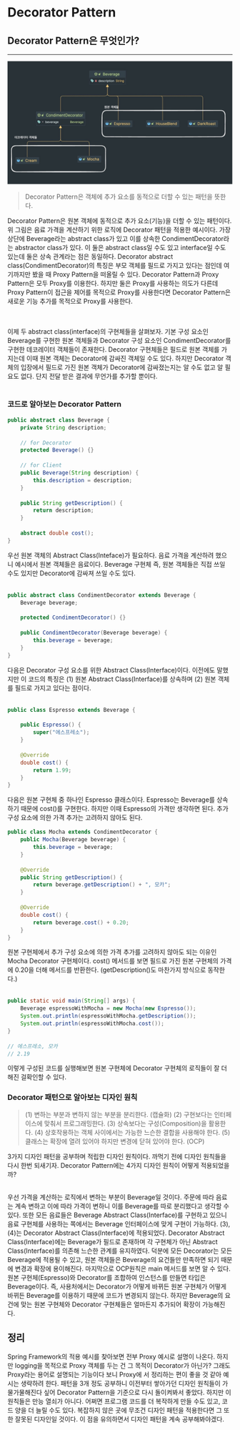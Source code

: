 # Decorator Pattern

## Decorator Pattern은 무엇인가?
---
![decorator-pattern.jpg](img/decorator-pattern.jpg)
> Decorator Pattern은 객체에 추가 요소를 동적으로 더할 수 있는 패턴을 뜻한다.  

Decorator Pattern은 원본 객체에 동적으로 추가 요소(기능)을 더할 수 있는 패턴이다. 
위 그림은 음료 가격을 계산하기 위한 로직에 Decorator 패턴을 적용한 예시이다. 
가장 상단에 Beverage라는 abstract class가 있고 이를 상속한 CondimentDecorator라는 abstractor class가 있다.
이 둘은 abstract class일 수도 있고 interface일 수도 있는데 둘은 상속 관계라는 점은 동일하다. 
Decorator abstract class(CondimentDecorator)의 특징은 부모 객체를 필드로 가지고 있다는 점인데 여기까지만 봤을 때 Proxy Pattern을 떠올릴 수 있다. 
Decorator Pattern과 Proxy Pattern은 모두 Proxy를 이용한다. 하지만 둘은 Proxy를 사용하는 의도가 다른데 Proxy Pattern이 접근을 제어를 목적으로 Proxy를 사용한다면 Decorator Pattern은 새로운 기능 추가를 목적으로 Proxy를 사용한다.   
<br></br>

이제 두 abstract class(interface)의 구현체들을 살펴보자. 
기본 구성 요소인 Beverage를 구현한 원본 객체들과 Decorator 구성 요소인 CondimentDecorator를 구현한 데코레이터 객체들이 존재한다. 
Decorator 구현체들은 필드로 원본 객체를 가지는데 이때 원본 객체는 Decorator에 감싸진 객체일 수도 있다. 하지만 Decorator 객체의 입장에서 필드로 가진 원본 객체가 Decorator에 감싸졌는지는 알 수도 없고 알 필요도 없다. 
단지 전달 받은 결과에 무언가를 추가할 뿐이다.
<br></br>

### 코드로 알아보는 Decorator Pattern
```java
public abstract class Beverage {
    private String description;

    // for Decorator
    protected Beverage() {}

    // for Client
    public Beverage(String description) {
        this.description = description;
    }

    public String getDescription() {
        return description;
    }

    abstract double cost();
}
```
우선 원본 객체의 Abstract Class(Inteface)가 필요하다. 음료 가격을 계산하려 했으니 예시에서 원본 객체들은 음료이다. Beverage 구현체 즉, 원본 객체들은 직접 쓰일 수도 있지만 Decorator에 감싸져 쓰일 수도 있다.
<br></br>

```java
public abstract class CondimentDecorator extends Beverage {
    Beverage beverage;

    protected CondimentDecorator() {}

    public CondimentDecorator(Beverage beverage) {
        this.beverage = beverage;
    }
}
```
다음은 Decorator 구성 요소를 위한 Abstract Class(Interface)이다. 이전에도 말했지만 이 코드의 특징은 (1) 원본 Abstract Class(Interface)를 상속하며 (2) 원본 객체를 필드로 가지고 있다는 점이다.
<br></br>

```java
public class Espresso extends Beverage {

    public Espresso() {
        super("에스프레소");
    }

    @Override
    double cost() {
        return 1.99;
    }
}
```
다음은 원본 구현체 중 하나인 Espresso 클래스이다. Espresso는 Beverage를 상속하기 때문에 cost()를 구현한다. 하지만 이때 Espresso의 가격만 생각하면 된다. 추가 구성 요소에 의한 가격 추가는 고려하지 않아도 된다.

```java
public class Mocha extends CondimentDecorator {
    public Mocha(Beverage beverage) {
        this.beverage = beverage;
    }

    @Override
    public String getDescription() {
        return beverage.getDescription() + ", 모카";
    }

    @Override
    double cost() {
        return beverage.cost() + 0.20;
    }
}

```
원본 구현체에서 추가 구성 요소에 의한 가격 추가를 고려하지 않아도 되는 이유인 Mocha Decorator 구현체이다. 
cost() 메서드를 보면 필드로 가진 원본 구현체의 가격에 0.20을 더해 메서드를 반환한다. (getDescription()도 마찬가지 방식으로 동작한다.)
<br></br>

```java
public static void main(String[] args) {
    Beverage espressoWithMocha = new Mocha(new Espresso());
    System.out.println(espressoWithMocha.getDescription());
    System.out.println(espressoWithMocha.cost());
}

// 에스프레소, 모카
// 2.19
```
이렇게 구성된 코드를 실행해보면 원본 구현체에 Decorator 구현체의 로직들이 잘 더해진 걸확인할 수 있다.

### Decorator 패턴으로 알아보는 디자인 원칙
> (1) 변하는 부분과 변하지 않는 부분을 분리한다. (캡슐화)
> (2) 구현보다는 인터페이스에 맞춰서 프로그래밍한다.
> (3) 상속보다는 구성(Composition)을 활용한다.
> (4) 상호작용하는 객체 사이에서는 가능한 느슨한 결합을 사용해야 한다.
> (5) 클래스는 확장에 열려 있어야 하지만 변경에 닫혀 있어야 한다. (OCP)

3가지 디자인 패턴을 공부하며 적립한 디자인 원칙이다. 까먹기 전에 디자인 원칙들을 다시 한번 되새기자. Decorator Pattern에는 4가지 디자인 원칙이 어떻게 적용되었을까?
<br></br>

우선 가격을 계산하는 로직에서 변하는 부분이 Beverage일 것이다. 주문에 따라 음료는 계속 변하고 이에 따라 가격이 변하니 이를 Beverage를 따로 분리했다고 생각할 수 있다. 
또한 모든 음료들은 Beverage Abstract Class(Interface)를 구현하고 있으니 음료 구현체를 사용하는 쪽에서는 Beverage 인터페이스에 맞게 구현이 가능하다. 
(3), (4)는 Decorator Abstract Class(Interface)에 적용되었다. 
Decorator Abstract Class(Interface)에는 Beverage가 필드로 존재하며 각 구현체가 아닌 Abstract Class(Interface)를 의존해 느슨한 관계를 유지하였다. 
덕분에 모든 Decorator는 모든 Beverage에 적용될 수 있고, 원본 객체들은 Beverage의 요건들만 만족하면 되기 때문에 변경과 확장에 용이해진다. 마지막으로 OCP원칙은 main 메서드를 보면 알 수 있다. 원본 구현체(Espresso)와 Decorator를 조합하여 인스턴스를 만들면 타입은 Beverage이다. 
즉, 사용처에서는 Decorator가 어떻게 바뀌든 원본 구현체가 어떻게 바뀌든 Beverage를 이용하기 때문에 코드가 변경되지 않는다. 하지만 Beverage의 요건에 맞는 원본 구현체와 Decorator 구현체들은 얼마든지 추가되어 확장이 가능해진다.


## 정리
Spring Framework의 적용 예시를 찾아보면 전부 Proxy 예시로 설명이 나온다. 하지만 logging을 목적으로 Proxy 객체를 두는 건 그 목적이 Decorator가 아닌가? 그래도 Proxy라는 용어로 설명되는 기능이다 보니 Proxy에
서 정리하는 편이 좋을 것 같아 예시는 생략하려 한다. 패턴을 3개 정도 공부하니 이전부터 쌓아가던 디자인 원칙들이 가물가물해진다 싶어 Decorator Pattern을 기준으로 다시 돌이켜봐서 좋았다. 하지만 이 원칙들은 만능 열쇠가 아니다. 
어쩌면 프로그램 코드를 더 복작하게 만들 수도 있고, 코드 양을 더 늘릴 수도 있다. 복잡하지 않은 곳에 무조건 디자인 패턴을 적용한다면 그 또한 잘못된 디자인일 것이다. 이 점을 유의하면서 디자인 패턴을 계속 공부해봐야겠다.
